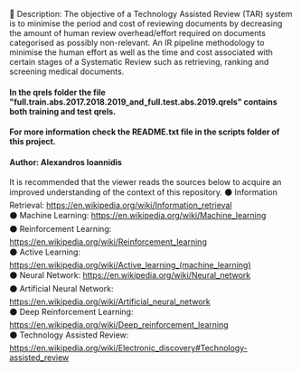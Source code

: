 🔎 Description: The objective of a Technology Assisted Review (TAR) system is to minimise the period and cost of reviewing documents by decreasing the amount of human review overhead/effort required on documents categorised as possibly non-relevant. An IR pipeline methodology to minimise the human effort as well as the time and cost associated with certain stages of a Systematic Review such as retrieving, ranking and screening medical documents. 

#### In the qrels folder the file "full.train.abs.2017.2018.2019_and_full.test.abs.2019.qrels" contains both training and test qrels.

#### For more information check the README.txt file in the scripts folder of this project. 

#### Author: Alexandros Ioannidis

It is recommended that the viewer reads the sources below to acquire an improved understanding of the context of this repository.
⚫ Information Retrieval: https://en.wikipedia.org/wiki/Information_retrieval <br />
⚫ Machine Learning: https://en.wikipedia.org/wiki/Machine_learning <br />
⚫ Reinforcement Learning: https://en.wikipedia.org/wiki/Reinforcement_learning <br />
⚫ Active Learning: https://en.wikipedia.org/wiki/Active_learning_(machine_learning) <br />
⚫ Neural Network: https://en.wikipedia.org/wiki/Neural_network <br /> 
⚫ Artificial Neural Network: https://en.wikipedia.org/wiki/Artificial_neural_network <br />
⚫ Deep Reinforcement Learning: https://en.wikipedia.org/wiki/Deep_reinforcement_learning <br />
⚫ Technology Assisted Review: https://en.wikipedia.org/wiki/Electronic_discovery#Technology-assisted_review <br />



